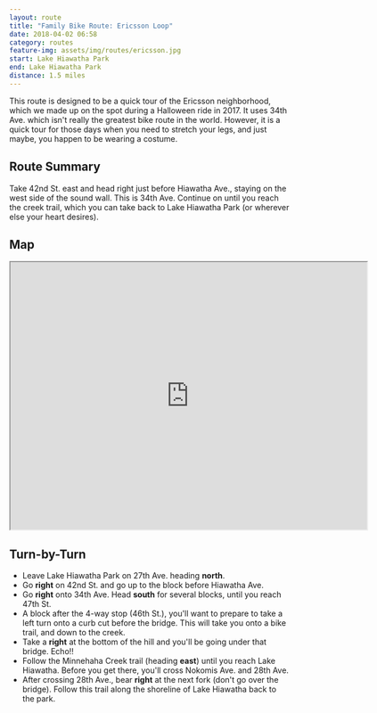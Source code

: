 ```yaml
---
layout: route
title: "Family Bike Route: Ericsson Loop"
date: 2018-04-02 06:58
category: routes
feature-img: assets/img/routes/ericsson.jpg
start: Lake Hiawatha Park
end: Lake Hiawatha Park
distance: 1.5 miles
---
```

This route is designed to be a quick tour of the Ericsson neighborhood, which we made up on the spot during a Halloween ride in 2017. It uses 34th Ave. which isn't really the greatest bike route in the world. However, it is a quick tour for those days when you need to stretch your legs, and just maybe, you happen to be wearing a costume.

## Route Summary
Take 42nd St. east and head right just before Hiawatha Ave., staying on the west side of the sound wall. This is 34th Ave. Continue on until you reach the creek trail, which you can take back to Lake Hiawatha Park (or wherever else your heart desires).

## Map
<iframe src="https://www.google.com/maps/d/embed?mid=1P7OcCn_FORIxNjhZc9NQyXWCxK4" width="640" height="480"></iframe>

## Turn-by-Turn
* Leave Lake Hiawatha Park on 27th Ave. heading **north**.
* Go **right** on 42nd St. and go up to the block before Hiawatha Ave.
* Go **right** onto 34th Ave. Head **south** for several blocks, until you reach 47th St.
* A block after the 4-way stop (46th St.), you'll want to prepare to take a left turn onto a curb cut before the bridge. This will take you onto a bike trail, and down to the creek.
* Take a **right** at the bottom of the hill and you'll be going under that bridge. Echo!!
* Follow the Minnehaha Creek trail (heading **east**) until you reach Lake Hiawatha. Before you get there, you'll cross Nokomis Ave. and 28th Ave.
* After crossing 28th Ave., bear **right** at the next fork (don't go over the bridge). Follow this trail along the shoreline of Lake Hiawatha back to the park.
